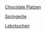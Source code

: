 [Chocolate Platzen](chocolate_platzen.md)

[Springerlie](springerlie.md)

[Lebckuchen](lebckuchen.md)